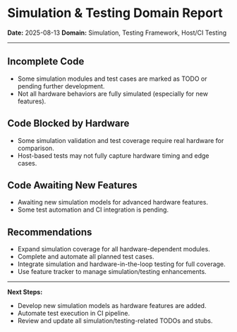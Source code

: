 # Simulation & Testing Domain Report

**Date:** 2025-08-13
**Domain:** Simulation, Testing Framework, Host/CI Testing

---

## Incomplete Code
- Some simulation modules and test cases are marked as TODO or pending further development.
- Not all hardware behaviors are fully simulated (especially for new features).

## Code Blocked by Hardware
- Some simulation validation and test coverage require real hardware for comparison.
- Host-based tests may not fully capture hardware timing and edge cases.

## Code Awaiting New Features
- Awaiting new simulation models for advanced hardware features.
- Some test automation and CI integration is pending.

## Recommendations
- Expand simulation coverage for all hardware-dependent modules.
- Complete and automate all planned test cases.
- Integrate simulation and hardware-in-the-loop testing for full coverage.
- Use feature tracker to manage simulation/testing enhancements.

---

**Next Steps:**
- Develop new simulation models as hardware features are added.
- Automate test execution in CI pipeline.
- Review and update all simulation/testing-related TODOs and stubs.
